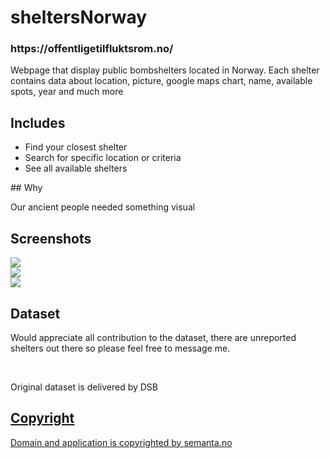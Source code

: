 # sheltersNorway

<h3>https://offentligetilfluktsrom.no/</h3>
<p>Webpage that display public bombshelters located in Norway. Each shelter contains data about location, picture, google maps chart, name, available spots, year and much more</p>

## Includes
<ul>
  <li>Find your closest shelter</li>
  <li>Search for specific location or criteria</li>
  <li>See all available shelters</li>
</ul>
## Why
<p>Our ancient people needed something visual</p>

## Screenshots
<img src="https://github.com/sanderhelleso/sheltersNorway/blob/master/public/img/github/screenshot1.jpg">
<br>
<img src="https://github.com/sanderhelleso/sheltersNorway/blob/master/public/img/github/screenshot2.jpg">
<br>
<img src="https://github.com/sanderhelleso/sheltersNorway/blob/master/public/img/github/screenshot3.jpg">

## Dataset
<p>Would appreciate all contribution to the dataset, there are unreported shelters out there so please feel free to message me.</p>
<br>
<p>Original dataset is delivered by DSB <a href="https://data.norge.no/data/direktoratet-samfunnssikkerhet-og-beredskap/offentlige-tilfluktsrom-i-norge" Source</a>
  
  ## Copyright
  Domain and application is copyrighted by <a href="semanta.no">semanta.no</a>
